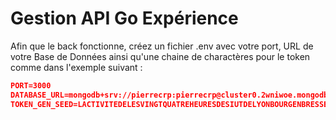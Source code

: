 # Gestion API Go Expérience

Afin que le back fonctionne, créez un fichier .env avec votre port, URL de votre Base de Données ainsi qu'une chaine de charactères pour le token comme dans l'exemple suivant :

```json
PORT=3000
DATABASE_URL=mongodb+srv://pierrecrp:pierrecrp@cluster0.2wniwoe.mongodb.net/
TOKEN_GEN_SEED=LACTIVITEDELESVINGTQUATREHEURESDESIUTDELYONBOURGENBRESSE
```
